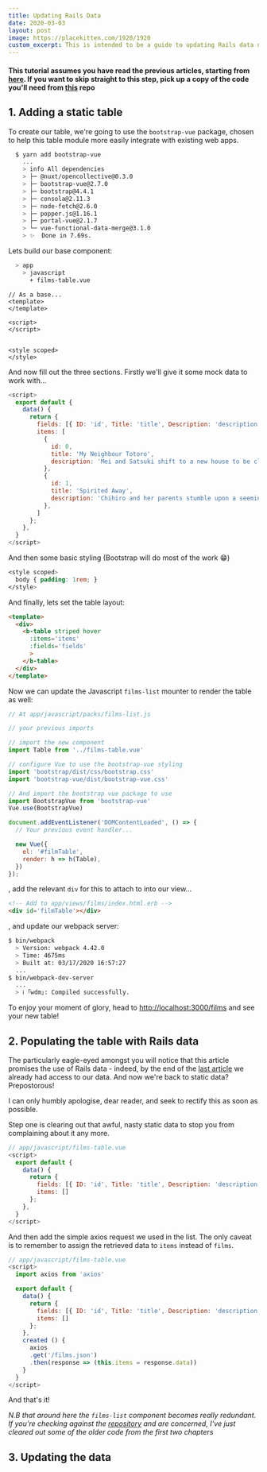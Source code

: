 ```yaml
---
title: Updating Rails Data
date: 2020-03-03
layout: post
image: https://placekitten.com/1920/1920
custom_excerpt: This is intended to be a guide to updating Rails data using an inline table editor made with Vue
---
```


#### This tutorial assumes you have read the previous articles, starting from [here](/blog-posts/02-rails-with-vue-your-first-component.html). If you want to skip straight to this step, pick up a copy of the code you'll need from [this](https://github.com/ctrlaltdelete44/vue-test-app/tree/chp-2) repo

## 1. Adding a static table

To create our table, we're going to use the `bootstrap-vue` package, chosen to help this table module more easily integrate with existing web apps.

```bash
  $ yarn add bootstrap-vue
    ...
    > info All dependencies
    > ├─ @nuxt/opencollective@0.3.0
    > ├─ bootstrap-vue@2.7.0
    > ├─ bootstrap@4.4.1
    > ├─ consola@2.11.3
    > ├─ node-fetch@2.6.0
    > ├─ popper.js@1.16.1
    > ├─ portal-vue@2.1.7
    > └─ vue-functional-data-merge@3.1.0
    > ✨  Done in 7.69s.
```

Lets build our base component:

```bash
  > app
    > javascript
      + films-table.vue
```

```vue
// As a base...
<template>
</template>

<script>
</script>


<style scoped>
</style>
```

And now fill out the three sections. Firstly we'll give it some mock data to work with...

```js
<script>
  export default {
    data() {
      return {
        fields: [{ ID: 'id', Title: 'title', Description: 'description' }],
        items: [
          {
            id: 0,
            title: 'My Neighbour Totoro',
            description: 'Mei and Satsuki shift to a new house to be closer to their mother...',
          },
          {
            id: 1,
            title: 'Spirited Away',
            description: 'Chihiro and her parents stumble upon a seemingly abandoned amusement park...'
          },
        ]
      };
    },
  }
</script>
```

And then some basic styling (Bootstrap will do most of the work :grin:)

```css
<style scoped>
  body { padding: 1rem; }
</style>
```

And finally, lets set the table layout:

```html
<template>
  <div>
    <b-table striped hover
      :items='items'
      :fields='fields'
      >
    </b-table>
  </div>
</template>
```

Now we can update the Javascript `films-list` mounter to render the table as well:

```js
// At app/javascript/packs/films-list.js

// your previous imports

// import the new component
import Table from '../films-table.vue'

// configure Vue to use the bootstrap-vue styling
import 'bootstrap/dist/css/bootstrap.css'
import 'bootstrap-vue/dist/bootstrap-vue.css'

// And import the bootstrap vue package to use
import BootstrapVue from 'bootstrap-vue'
Vue.use(BootstrapVue)

document.addEventListener('DOMContentLoaded', () => {
  // Your previous event handler...

  new Vue({
    el: '#filmTable',
    render: h => h(Table),
  })
});
```

, add the relevant `div` for this to attach to into our view...

```html
<!-- Add to app/views/films/index.html.erb -->
<div id='filmTable'></div>
```

, and update our webpack server:

```bash
$ bin/webpack
  > Version: webpack 4.42.0
  > Time: 4675ms
  > Built at: 03/17/2020 16:57:27
  ...
$ bin/webpack-dev-server
  ...
  > ℹ ｢wdm｣: Compiled successfully.
```

To enjoy your moment of glory, head to [http://localhost:3000/films](http://localhost:3000/films) and see your new table!

## 2. Populating the table with Rails data

The particularly eagle-eyed amongst you will notice that this article promises the use of Rails data - indeed, by the end of the [last article]() we already had access to our data. And now we're back to static data? Prepostorous!

I can only humbly apologise, dear reader, and seek to rectify this as soon as possible.

Step one is clearing out that awful, nasty static data to stop you from complaining about it any more.

```js
// app/javascript/films-table.vue
<script>
  export default {
    data() {
      return {
        fields: [{ ID: 'id', Title: 'title', Description: 'description' }],
        items: []
      };
    },
  }
</script>
```

And then add the simple axios request we used in the list. The only caveat is to remember to assign the retrieved data to `items` instead of `films`.

```js
// app/javascript/films-table.vue
<script>
  import axios from 'axios'

  export default {
    data() {
      return {
        fields: [{ ID: 'id', Title: 'title', Description: 'description' }],
        items: []
      };
    },
    created () {
      axios
      .get('/films.json')
      .then(response => (this.items = response.data))
    }
  }
</script>
```

And that's it!

*N.B that around here the `films-list` component becomes really redundant. If you're checking against the [repository]() and are concerned, I've just cleared out some of the older code from the first two chapters*

## 3. Updating the data
